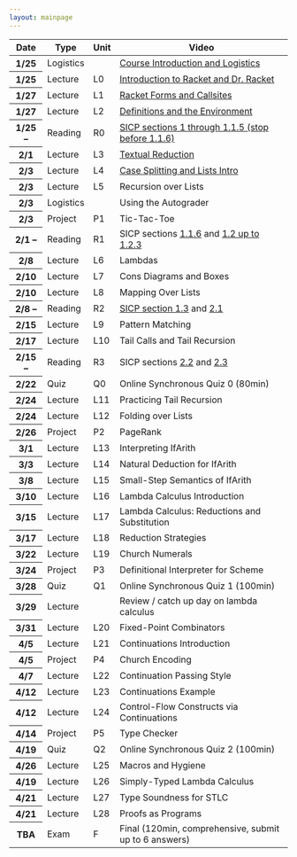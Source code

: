 ```yaml
---
layout: mainpage
---
```


<!-- ## Upcoming deadlines -->

<!-- <ul class="due-list"> -->
<!-- {% for post in site.posts %} -->
<!--     {% capture nowunix %}{{'now' | date: '%s'}}{% endcapture %} -->
<!--     {% capture duetime %}{{post.due | date: '%s'}}{% endcapture %} -->
<!--     {% if post.categories contains 'assignment' and duetime > nowunix %} -->
<!--     <li> -->
<!--        <span><span class="post-meta"><b>(Due <span itemprop="date">{{ post.due | date: "%b %-d, %Y" }}</span>)</b></span><a class="mainpage-asn-link" href="{{ post.url | absolute_url }}">{{ post.title }}</a></span></li> -->
<!--    {% endif %} -->
<!-- {% endfor %} -->
<!-- </ul> -->

<!-- <div class="container"> -->
<!--     <div class="row"> -->
<!--     <div class="col"> -->
<!--     lkjasdf  -->
<!--     </div> -->
<!--     <div class="col"> -->
<!--     lkjsdf -->
<!--     </div> -->
<!--     </div> -->
<!-- </div> -->

<!-- <div class="infomatter"> -->
<!-- <table class="infotablestyle"> -->
<!-- <tr><td>Course Number</td> -->
<!--     <td>CIS 352 (Spring 2022) at Syracuse</td> -->
<!-- </tr> -->
<!-- <tr><td>Instructor</td> -->
<!--     <td><a href="https://kmicinski.com">Kristopher Micinski</a> </td> -->
<!-- </tr> -->
<!-- <tr><td></td> -->
<!--     <td>(<tt>kkmicins@syr.edu</tt>)</td> -->
<!-- </tr> -->
<!-- <tr><td>Teaching Assistants</td> -->
<!--     <td>Jack Vining (<tt>jcvining@syr.edu</tt>)</td> -->
<!-- </tr> -->
<!-- <tr> -->
<!--     <td></td> -->
<!--     <td>Yihao Sun (<tt>ysun67@syr.edu</tt>)</td> -->
<!-- </tr> -->
<!-- <tr> -->
<!--     <td>Times</td> -->
<!--     <td>Tu/Th 11:00-12:20 <i>Lecture</i>  Monday <i>Labs</i></td> -->
<!-- </tr> -->
<!-- <tr> -->
<!--     <td>Professor Office Hours</td> -->
<!--     <td>Th 9-11AM or by appt.</td> -->
<!-- </tr> -->
<!-- <tr> -->
<!--     <td>TA Office Hours</td> -->
<!--     <td>Tu 9-11AM, 1-3PM. Th 2-4PM</td> -->
<!-- </tr> -->
<!-- </table> -->
<!-- <\!-- <img class="krispic" src="/assets/img/krisbw.jpg"> -\-> -->
<!-- </div> -->
    

<!-- ## Introduction  -->

<!-- The purpose of this course is to help you understand how to leverage -->
<!-- the semantics programming languages to write the clearest and most -->
<!-- obviously-correct programs you can. We will begin by introducing you -->
<!-- to a new language, [Racket](https://racket-lang.org/). Racket is an -->
<!-- untyped functional language that harmoniously mixes code and data to -->
<!-- allow succinct and expressive programs. We will use Racket as a means -->
<!-- to teach good functional programming style and reflect upon how our -->
<!-- decisions impact the quality of our code. While doing this we will -->
<!-- highlight several foundational concepts whose implications go far -->
<!-- beyond Racket, such as operational semantics and the Lambda calculus. -->

<!-- After bringing students to fluency in functional programming, we will -->
<!-- use Racket to build several different languages. The languages we -->
<!-- build will be relatively small (compared to, say, C), but will be -->
<!-- nonetheless expressive, allowing us to write quite impressive programs -->
<!-- in languages we built ourselves. We will explore different ways of -->
<!-- defining programming language semantics while remarking upon the -->
<!-- implications of these choices in our day-to-day programming (even in -->
<!-- languages beyond Racket, such as JavaScript, C++, Rust, etc...). -->

<!-- ## Course Structure -->

<!-- Please read the [Syllabus]({{ "/syllabus" | absolute_url }}) for course information. -->

<table class="table table-sm table-striped">
  <thead>
    <tr>
      <th scope="col">Date</th>
      <th scope="col">Type</th>
      <th scope="col">Unit</th>
      <th scope="col">Video</th>
    </tr>
  </thead>
  <tbody>
    <tr class="table-success">
      <th scope="row">1/25</th>
      <td>Logistics</td>
      <td></td>
      <td><a href="https://www.youtube.com/watch?v=2jrwXpUZW7k">Course Introduction and Logistics </a></td>
    </tr>
    <tr class="table-primary">
      <th scope="row">1/25</th>
      <td>Lecture</td>
      <td>L0</td>
      <td><a href="https://www.youtube.com/watch?v=zFzNhjFv22A&list=PLXaqTeMx01E_eK1ZEpKvKL5KwSaj7cJW9&index=3">Introduction to Racket and Dr. Racket</a></td>
    </tr>
    <tr class="table-primary">
      <th scope="row">1/27</th>
      <td>Lecture</td>
      <td>L1</td>
      <td><a href="https://www.youtube.com/watch?v=kMOgrVjEuk8">Racket Forms and Callsites</a></td>
    </tr>
    <tr class="table-primary">
      <th scope="row">1/27</th>
      <td>Lecture</td>
      <td>L2</td>
      <td><a href="https://www.youtube.com/watch?v=bnzjganKVgU">Definitions and the Environment</a></td>
    </tr>
    <tr class="table-secondary">
      <th scope="row">1/25 &ndash;</th>
      <td>Reading</td>
      <td>R0</td>
      <td><a href="https://mitpress.mit.edu/sites/default/files/sicp/full-text/book/book-Z-H-10.html#%_sec_1.1">SICP sections 1 through 1.1.5 (stop before 1.1.6)</a></td>
    </tr>
    <tr class="table-primary">
      <th scope="row">2/1</th>
      <td>Lecture</td>
      <td>L3</td>
      <td><a href="https://www.youtube.com/watch?v=4HPjJ4M6XVc&list=PLXaqTeMx01E_eK1ZEpKvKL5KwSaj7cJW9&index=5&ab_channel=KristopherMicinski">Textual Reduction</a></td>
    </tr>
    <tr class="table-primary">
      <th scope="row">2/3</th>
      <td>Lecture</td>
      <td>L4</td>
      <td><a href="https://www.youtube.com/watch?v=WVmomIoxBZM&list=PLXaqTeMx01E_eK1ZEpKvKL5KwSaj7cJW9&index=6&ab_channel=KristopherMicinski">Case Splitting and Lists Intro</a></td>
    </tr>
    <tr class="table-primary">
      <th scope="row">2/3</th>
      <td>Lecture</td>
      <td>L5</td>
      <!-- <td><a href="https://www.youtube.com/watch?v=0y325A82vMc&list=PLXaqTeMx01E-l20YhTNwN4xncM-1jweqG&index=7">Recursion over Lists</a></td> -->
      <td><a>Recursion over Lists</a></td>
    </tr>
    <tr class="table-success">
      <th scope="row">2/3</th>
      <td>Logistics</td>
      <td></td>
      <td>Using the Autograder</td>
    </tr>
    <tr class="table-warning">
      <th scope="row">2/3</th>
      <td>Project</td>
      <td>P1</td>
      <td>Tic-Tac-Toe</td>
    </tr>
    <tr class="table-secondary">
      <th scope="row">2/1 &ndash;</th>
      <td>Reading</td>
      <td>R1</td>
      <td>SICP sections <a href="https://mitpress.mit.edu/sites/default/files/sicp/full-text/book/book-Z-H-10.html#%_sec_1.1.6">1.1.6</a>  and <a href="https://mitpress.mit.edu/sites/default/files/sicp/full-text/book/book-Z-H-11.html#%_sec_1.2">1.2 up to 1.2.3</a></td>
    </tr>
    <tr class="table-primary">
      <th scope="row">2/8</th>
      <td>Lecture</td>
      <td>L6</td>
      <!-- <td><a href="https://www.youtube.com/watch?v=OqZleNZto0A&list=PLXaqTeMx01E-l20YhTNwN4xncM-1jweqG&index=8">Lambdas</a></td> -->
      <td><a>Lambdas</a></td>
    </tr>
    <tr class="table-primary">
      <th scope="row">2/10</th>
      <td>Lecture</td>
      <td>L7</td>
      <!-- <td><a href="https://www.youtube.com/watch?v=7NA9HZdlR0g&list=PLXaqTeMx01E-l20YhTNwN4xncM-1jweqG&index=9">Cons Diagrams and Boxes</a></td> -->
      <td><a>Cons Diagrams and Boxes</a></td>
    </tr>
    <tr class="table-primary">
      <th scope="row">2/10</th>
      <td>Lecture</td>
      <td>L8</td>
      <!-- <td><a href="https://www.youtube.com/watch?v=AGDnCUfFp84&list=PLXaqTeMx01E-l20YhTNwN4xncM-1jweqG&index=10">Mapping Over Lists</a></td> -->
      <td><a>Mapping Over Lists</a></td>
    </tr>
    <tr class="table-secondary">
      <th scope="row">2/8 &ndash;</th>
      <td>Reading</td>
      <td>R2</td>
      <td><a href="https://mitpress.mit.edu/sites/default/files/sicp/full-text/book/book-Z-H-12.html#%_sec_1.3">SICP section  1.3</a> and <a href="https://mitpress.mit.edu/sites/default/files/sicp/full-text/book/book-Z-H-14.html#%_sec_2.1">2.1</a></td>
    </tr>
    <tr class="table-primary">
      <th scope="row">2/15</th>
      <td>Lecture</td>
      <td>L9</td>
      <!-- <td><a href="https://www.youtube.com/watch?v=RJFkmh9Wo8o">Pattern Matching</a></td> -->
      <td><a>Pattern Matching</a></td>
    </tr>
    <tr class="table-primary">
      <th scope="row">2/17</th>
      <td>Lecture</td>
      <td>L10</td>
      <!-- <td><a href="https://www.youtube.com/watch?v=kAskgLplQgw">Tail Calls and Tail Recursion</a></td> -->
      <td><a>Tail Calls and Tail Recursion</a></td>
    </tr>
    <tr class="table-secondary">
      <th scope="row">2/15 &ndash;</th>
      <td>Reading</td>
      <td>R3</td>
      <td>SICP sections <a href="https://mitpress.mit.edu/sites/default/files/sicp/full-text/book/book-Z-H-15.html">2.2</a> and <a href="https://mitpress.mit.edu/sites/default/files/sicp/full-text/book/book-Z-H-16.html#%_sec_2.3">2.3</a></td>
    </tr>
    <tr class="table-danger">
      <th scope="row">2/22</th>
      <td>Quiz</td>
      <td>Q0</td>
      <td>Online Synchronous Quiz 0 (80min)</td>
    </tr>
    <tr class="table-primary">
      <th scope="row">2/24</th>
      <td>Lecture</td>
      <td>L11</td>
      <!-- <td><a href="https://www.youtube.com/watch?v=cFkHFoKW4e4&list=PLXaqTeMx01E-l20YhTNwN4xncM-1jweqG&index=14">Practicing Tail Recursion</a></td> -->
      <td><a>Practicing Tail Recursion</a></td>
    </tr>
    <tr class="table-primary">
      <th scope="row">2/24</th>
      <td>Lecture</td>
      <td>L12</td>
      <!-- <td><a href="https://www.youtube.com/watch?v=WUAI_v110NQ&list=PLXaqTeMx01E-l20YhTNwN4xncM-1jweqG&index=15">Folding over Lists</a></td> -->
      <td><a>Folding over Lists</a></td>
    </tr>
    <tr class="table-warning">
      <th scope="row">2/26</th>
      <td>Project</td>
      <td>P2</td>
      <!-- <td><a href="https://www.youtube.com/watch?v=wWpu6UDYhc4&list=PLXaqTeMx01E-l20YhTNwN4xncM-1jweqG&index=19">PageRank</a></td> -->
      <td><a>PageRank</a></td>
    </tr>
    <tr class="table-primary">
      <th scope="row">3/1</th>
      <td>Lecture</td>
      <td>L13</td>
      <!-- <td><a href="https://www.youtube.com/watch?v=vhOH2GmuYrQ&list=PLXaqTeMx01E-l20YhTNwN4xncM-1jweqG&index=16">Interpreting IfArith</a></td> -->
      <td><a>Interpreting IfArith</a></td>
    </tr>
    <tr class="table-primary">
      <th scope="row">3/3</th>
      <td>Lecture</td>
      <td>L14</td>
      <!-- <td><a href="https://www.youtube.com/watch?v=neCrsTf8h7Y&list=PLXaqTeMx01E-l20YhTNwN4xncM-1jweqG&index=17">Natural Deduction for IfArith</a></td> -->
      <td><a>Natural Deduction for IfArith</a></td>
    </tr>
    <tr class="table-primary">
      <th scope="row">3/8</th>
      <td>Lecture</td>
      <td>L15</td>
      <!-- <td><a href="https://www.youtube.com/watch?v=Qq5Bzpsoi7k&list=PLXaqTeMx01E-l20YhTNwN4xncM-1jweqG&index=18">Small-Step Semantics of IfArith</a></td> -->
      <td><a>Small-Step Semantics of IfArith</a></td>
    </tr>
    <tr class="table-primary">
      <th scope="row">3/10</th>
      <td>Lecture</td>
      <td>L16</td>
      <!-- <td><a href="https://www.youtube.com/watch?v=RqA-m_QMJYc&list=PLXaqTeMx01E-l20YhTNwN4xncM-1jweqG&index=20">Lambda Calculus Introduction</a></td> -->
      <td><a>Lambda Calculus Introduction</a></td>
    </tr>
    <tr class="table-primary">
      <th scope="row">3/15</th>
      <td>Lecture</td>
      <td>L17</td>
      <!-- <td><a href="https://www.youtube.com/watch?v=Paxvaq0Q-S0&list=PLXaqTeMx01E-l20YhTNwN4xncM-1jweqG&index=21">Lambda Calculus: Reductions and Substitution</a></td> -->
      <td><a>Lambda Calculus: Reductions and Substitution</a></td>
    </tr>
    <tr class="table-primary">
      <th scope="row">3/17</th>
      <td>Lecture</td>
      <td>L18</td>
      <!-- <td><a href="https://www.youtube.com/watch?v=GNkQrqAGB-o&list=PLXaqTeMx01E-l20YhTNwN4xncM-1jweqG&index=22">Reduction Strategies</a></td> -->
      <td><a>Reduction Strategies</a></td>
    </tr>
    <tr class="table-primary">
      <th scope="row">3/22</th>
      <td>Lecture</td>
      <td>L19</td>
      <!-- <td><a href="https://www.youtube.com/watch?v=DC-9wWgXQTc&list=PLXaqTeMx01E-l20YhTNwN4xncM-1jweqG&index=23">Church Numerals</a></td> -->
      <td><a>Church Numerals</a></td>
    </tr>
    <tr class="table-warning">
      <th scope="row">3/24</th>
      <td>Project</td>
      <td>P3</td>
      <td>Definitional Interpreter for Scheme</td>
    </tr>
    <tr class="table-danger">
      <th scope="row">3/28</th>
      <td>Quiz</td>
      <td>Q1</td>
      <td>Online Synchronous Quiz 1 (100min)</td>
    </tr>
    <tr class="table-primary">
      <th scope="row">3/29</th>
      <td>Lecture</td>
      <td></td>
      <td>Review / catch up day on lambda calculus</td>
    </tr>
    <tr class="table-primary">
      <th scope="row">3/31</th>
      <td>Lecture</td>
      <td>L20</td>
      <!-- <td><a href="https://www.youtube.com/watch?v=GJi4H2UMaRU">Fixed-Point Combinators</a></td> -->
      <td><a>Fixed-Point Combinators</a></td>
    </tr>
    <tr class="table-primary">
      <th scope="row">4/5</th>
      <td>Lecture</td>
      <td>L21</td>
      <!-- <td><a href="https://www.youtube.com/watch?v=K-AhJgjb-8s">Continuations Introduction</a></td> -->
      <td><a>Continuations Introduction</a></td>
    </tr>
    <tr class="table-warning">
      <th scope="row">4/5</th>
      <td>Project</td>
      <td>P4</td>
      <!-- <td><a href="https://www.youtube.com/watch?v=izfoxmSAQ28&list=PLXaqTeMx01E-l20YhTNwN4xncM-1jweqG&index=24">Church Encoding</a></td> -->
      <td><a>Church Encoding</a></td>
    </tr>
    <tr class="table-primary">
      <th scope="row">4/7</th>
      <td>Lecture</td>
      <td>L22</td>
      <td>Continuation Passing Style</td>
    </tr>
    <tr class="table-primary">
      <th scope="row">4/12</th>
      <td>Lecture</td>
      <td>L23</td>
      <td>Continuations Example</td>
    </tr>
    <tr class="table-primary">
      <th scope="row">4/12</th>
      <td>Lecture</td>
      <td>L24</td>
      <td>Control-Flow Constructs via Continuations</td>
    </tr>
    <tr class="table-warning">
      <th scope="row">4/14</th>
      <td>Project</td>
      <td>P5</td>
      <td>Type Checker</td>
    </tr>
    <tr class="table-danger">
      <th scope="row">4/19</th>
      <td>Quiz</td>
      <td>Q2</td>
      <td>Online Synchronous Quiz 2 (100min)</td>
    </tr>
    <tr class="table-primary">
      <th scope="row">4/26</th>
      <td>Lecture</td>
      <td>L25</td>
      <td>Macros and Hygiene</td>
    </tr>
    <tr class="table-primary">
      <th scope="row">4/19</th>
      <td>Lecture</td>
      <td>L26</td>
      <td>Simply-Typed Lambda Calculus</td>
    </tr>
    <tr class="table-primary">
      <th scope="row">4/21</th>
      <td>Lecture</td>
      <td>L27</td>
      <td>Type Soundness for STLC</td>
    </tr>
    <tr class="table-primary">
      <th scope="row">4/21</th>
      <td>Lecture</td>
      <td>L28</td>
      <td>Proofs as Programs</td>
    </tr>
    <tr class="table-danger">
      <th scope="row">TBA</th>
      <td>Exam</td>
      <td>F</td>
      <td>Final (120min, comprehensive, submit up to 6 answers)</td>
    </tr>
  </tbody>
</table>

